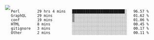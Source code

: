 

<a href="https://github.com/anuraghazra/github-readme-stats">
  <img align="left" src="https://github-readme-stats.vercel.app/api?username=kfly8&count_private=true&show_icons=true&theme=calm" />
</a>


<!--START_SECTION:waka-->

```text
Perl        29 hrs 4 mins   ████████████████████████░   96.57 %
GraphQL     29 mins         ▒░░░░░░░░░░░░░░░░░░░░░░░░   01.62 %
conf        19 mins         ▒░░░░░░░░░░░░░░░░░░░░░░░░   01.06 %
HTML        8 mins          ░░░░░░░░░░░░░░░░░░░░░░░░░   00.45 %
gitignore   3 mins          ░░░░░░░░░░░░░░░░░░░░░░░░░   00.17 %
Other       2 mins          ░░░░░░░░░░░░░░░░░░░░░░░░░   00.11 %
```

<!--END_SECTION:waka-->

